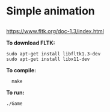 # Simple animation<p>
https://www.fltk.org/doc-1.3/index.html<p>
<b>To download FLTK:</b><p>
```
sudo apt-get install libfltk1.3-dev
sudo apt-get install libx11-dev
```
<b>To compile:</b><p>
```
  make
```
<b>To run:</b><p>
```
./Game
```
